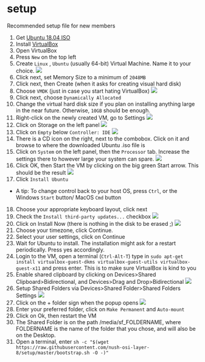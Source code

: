 # setup
Recommended setup file for new members

1. Get [Ubuntu 18.04 ISO]( https://www.ubuntu.com/download/desktop) 
2. Install [VirtualBox](https://www.virtualbox.org/wiki/Downloads)
3. Open VirtualBox
4. Press ```New``` on the top left
5. Create ```Linux``` , ```Ubuntu``` (usually 64-bit) Virtual Machine. Name it to your choice.
![](./images/00.png)
6. Click next, set Memory Size to a minimum of ```2048MB```
7. Click next, then Create (when it asks for creating visual hard disk)
9. Choose ```VMDK``` (just in case you start hating VirtualBox)
![](./images/01.png)
10. Click next, choose ```Dynamically Allocated```
11. Change the virtual hard disk size if you plan on installing anything large in the near future. Otherwise, ```10GB``` should be enough.
12. Right-click on the newly created VM, go to Settings
![](./images/02.png)
13. Click on Storage on the left panel
![](./images/03.png)
14. Click on ```Empty``` below ```Controller: IDE```
![](./images/04.png)
15. There is a CD icon on the right, next to the combobox. Click on it and browse to where the downloaded Ubuntu .iso file is
16. Click on ```System``` on the left panel, then the ```Processor``` tab. Increase the settings there to however large your system can spare.
![](./images/05.png)
16. Click OK, then Start the VM by clicking on the big green Start arrow. This should be the result
![](./images/06.png)
17. Click ```Install Ubuntu```
- A tip: To change control back to your host OS, press ```Ctrl```, or the Windows ```Start``` button/ MacOS ```Cmd``` button
18. Choose your appropriate keyboard layout, click next
19. Check the ```Install third-party updates...``` checkbox
![](./images/07.png)
20. Click on Install Now (there is nothing in the disk to be erased ;) 
![](./images/08.png)
21. Choose your timezone, click Continue.
22. Select your user settings, click on Continue
23. Wait for Ubuntu to install. The installation might ask for a restart periodically. Press yes accordingly.
24. Login to the VM, open a terminal (```Ctrl-Alt-T```) type in  ```sudo apt-get install virtualbox-guest-dkms virtualbox-guest-utils virtualbox-guest-x11``` and press enter. This is to make sure VirtualBox is kind to you
25. Enable shared clipboard by clicking on Devices>Shared Clipboard>Bidirectional, and Devices>Drag and Drop>Bidirectional
![](./images/09.png)
26. Setup Shared Folders via Devices>Shared Folder>Shared Folders Settings
![](./images/10.png)
27. Click on the + folder sign when the popup opens
![](./images/11.png)
28. Enter your preferred folder, click on ```Make Permanent``` and ```Auto-mount```
29. Click on Ok, then restart the VM
30. The Shared Folder is on the path /media/sf_FOLDERNAME, where FOLDERNAME is the name of the folder that you chose, and will also be on the Desktop.
31. Open a terminal, enter ```sh -c "$(wget https://raw.githubusercontent.com/nush-osi-layer-8/setup/master/bootstrap.sh -O -)"```